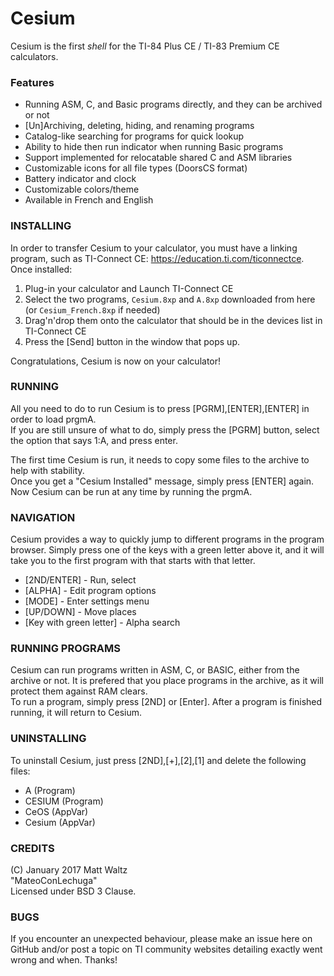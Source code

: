 # Cesium

Cesium is the first *shell* for the TI-84 Plus CE / TI-83 Premium CE calculators.

### Features
* Running ASM, C, and Basic programs directly, and they can be archived or not
* [Un]Archiving, deleting, hiding, and renaming programs
* Catalog-like searching for programs for quick lookup
* Ability to hide then run indicator when running Basic programs
* Support implemented for relocatable shared C and ASM libraries
* Customizable icons for all file types (DoorsCS format)
* Battery indicator and clock
* Customizable colors/theme
* Available in French and English

### INSTALLING ###

In order to transfer Cesium to your calculator, you must have a linking program, such as TI-Connect CE: https://education.ti.com/ticonnectce. Once installed:

1. Plug-in your calculator and Launch TI-Connect CE
2. Select the two programs, `Cesium.8xp` and `A.8xp` downloaded from here (or `Cesium_French.8xp` if needed)
3. Drag'n'drop them onto the calculator that should be in the devices list in TI-Connect CE
4. Press the [Send] button in the window that pops up.

Congratulations, Cesium is now on your calculator!  

### RUNNING ###
All you need to do to run Cesium is to press [PGRM],[ENTER],[ENTER] in order to load prgmA.  
If you are still unsure of what to do, simply press the [PGRM] button, select the option that says 1:A, and press enter.  

The first time Cesium is run, it needs to copy some files to the archive to help with stability.  
Once you get a "Cesium Installed" message, simply press [ENTER] again.  
Now Cesium can be run at any time by running the prgmA.

### NAVIGATION ###
Cesium provides a way to quickly jump to different programs in the program browser. Simply press one of the keys with a green letter above it, and it will take you to the first program with that starts with that letter.
* [2ND/ENTER] - Run, select  
* [ALPHA] - Edit program options  
* [MODE] - Enter settings menu  
* [UP/DOWN] - Move places  
* [Key with green letter] - Alpha search
 
### RUNNING PROGRAMS ###
Cesium can run programs written in ASM, C, or BASIC, either from the archive or not. It is prefered that you place programs in the archive, as it will protect them against RAM clears.  
To run a program, simply press [2ND] or [Enter]. After a program is finished running, it will return to Cesium.

### UNINSTALLING ###
To uninstall Cesium, just press [2ND],[+],[2],[1] and delete the following files:
* A      (Program)
* CESIUM (Program)
* CeOS   (AppVar)
* Cesium (AppVar)

### CREDITS ###
(C) January 2017 Matt Waltz  
"MateoConLechuga"  
Licensed under BSD 3 Clause.

### BUGS ###
If you encounter an unexpected behaviour, please make an issue here on GitHub and/or post a topic on TI community websites detailing exactly went wrong and when. Thanks!
